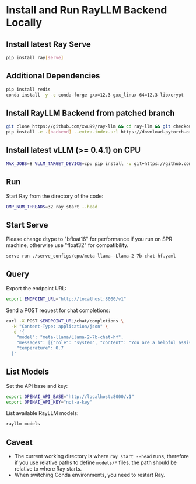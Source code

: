 # Install and Run RayLLM Backend Locally

## Install latest Ray Serve

```bash
pip install ray[serve]
```

## Additional Dependencies

```bash
pip install redis
conda install -y -c conda-forge gxx=12.3 gxx_linux-64=12.3 libxcrypt
```

## Install RayLLM Backend from patched branch

```bash
git clone https://github.com/xwu99/ray-llm && cd ray-llm && git checkout support-vllm-cpu
pip install -e .[backend] --extra-index-url https://download.pytorch.org/whl/cpu
```

## Install latest vLLM (>= 0.4.1) on CPU

```bash
MAX_JOBS=8 VLLM_TARGET_DEVICE=cpu pip install -v git+https://github.com/vllm-project/vllm --extra-index-url https://download.pytorch.org/whl/cpu
```

## Run

Start Ray from the directory of the code:

```bash
OMP_NUM_THREADS=32 ray start --head
```

## Start Serve

Please change dtype to "bfloat16" for performance if you run on SPR machine, otherwise use "float32" for compatibility.

```bash
serve run ./serve_configs/cpu/meta-llama--Llama-2-7b-chat-hf.yaml
```

## Query

Export the endpoint URL:

```bash
export ENDPOINT_URL="http://localhost:8000/v1"
```

Send a POST request for chat completions:

```bash
curl -X POST $ENDPOINT_URL/chat/completions \
  -H "Content-Type: application/json" \
  -d '{
    "model": "meta-llama/Llama-2-7b-chat-hf",
    "messages": [{"role": "system", "content": "You are a helpful assistant."}, {"role": "user", "content": "Hello!"}],
    "temperature": 0.7
  }'
```

## List Models

Set the API base and key:

```bash
export OPENAI_API_BASE="http://localhost:8000/v1"
export OPENAI_API_KEY="not-a-key"
```

List available RayLLM models:

```bash
rayllm models
```

## Caveat

- The current working directory is where `ray start --head` runs, therefore if you use relative paths to define `models/*` files, the path should be relative to where Ray starts.
- When switching Conda environments, you need to restart Ray.
